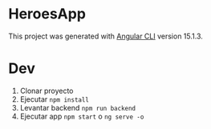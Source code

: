 # HeroesApp

This project was generated with [Angular CLI](https://github.com/angular/angular-cli) version 15.1.3.

# Dev

1. Clonar proyecto
2. Ejecutar ```npm install```
3. Levantar backend ```npm run backend```
4. Ejecutar app ```npm start``` o ```ng serve -o```
